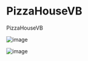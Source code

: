 # PizzaHouseVB
PizzaHouseVB

![image](https://github.com/noradlb1/PizzaHouseVB/assets/74623428/f427e0be-459d-48a6-9b5e-3e29086d083c)


![image](https://github.com/noradlb1/PizzaHouseVB/assets/74623428/fe4e292a-9dae-4088-8794-5a618a592419)
